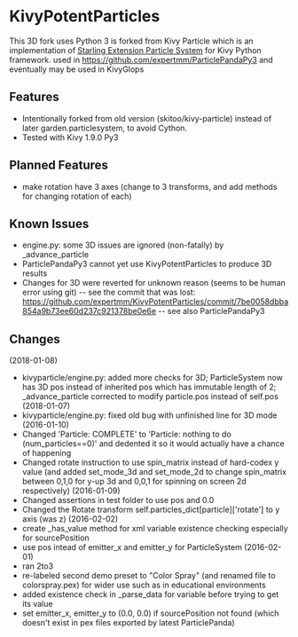 # KivyPotentParticles
This 3D fork uses Python 3 is forked from Kivy Particle which is an implementation of [Starling Extension Particle System](https://github.com/PrimaryFeather/Starling-Extension-Particle-System) for Kivy Python framework.
used in https://github.com/expertmm/ParticlePandaPy3 and eventually may be used in KivyGlops

## Features
* Intentionally forked from old version (skitoo/kivy-particle) instead of later garden.particlesystem, to avoid Cython.
* Tested with Kivy 1.9.0 Py3

## Planned Features
* make rotation have 3 axes (change to 3 transforms, and add methods for changing rotation of each)

## Known Issues
* engine.py: some 3D issues are ignored (non-fatally) by _advance_particle
* ParticlePandaPy3 cannot yet use KivyPotentParticles to produce 3D results
* Changes for 3D were reverted for unknown reason (seems to be human error using git) -- see the commit that was lost: https://github.com/expertmm/KivyPotentParticles/commit/7be0058dbba854a9b73ee60d237c921378be0e6e -- see also ParticlePandaPy3

## Changes
(2018-01-08)
* kivyparticle/engine.py: added more checks for 3D; ParticleSystem now has 3D pos instead of inherited pos which has immutable length of 2; _advance_particle corrected to modify particle.pos instead of self.pos
(2018-01-07)
* kivyparticle/engine.py: fixed old bug with unfinished line for 3D mode
(2016-01-10)
* Changed 'Particle: COMPLETE' to 'Particle: nothing to do (num_particles==0)' and dedented it so it would actually have a chance of happening
* Changed rotate instruction to use spin_matrix instead of hard-codex y value (and added set_mode_3d and set_mode_2d to change spin_matrix between 0,1,0 for y-up 3d and 0,0,1 for spinning on screen 2d respectively)
(2016-01-09)
* Changed assertions in test folder to use pos and 0.0
* Changed the Rotate transform self.particles_dict[particle]['rotate'] to y axis (was z)
(2016-02-02)
* create _has_value method for xml variable existence checking especially for sourcePosition
* use pos intead of emitter_x and emitter_y for ParticleSystem
(2016-02-01)
* ran 2to3
* re-labeled second demo preset to "Color Spray" (and renamed file to colorspray.pex) for wider use such as in educational environments
* added existence check in _parse_data for variable before trying to get its value
* set emitter_x, emitter_y to (0.0, 0.0) if sourcePosition not found (which doesn't exist in pex files exported by latest ParticlePanda)

